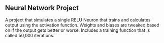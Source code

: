 Neural Network Project
---
A project that simulates a single RELU Neuron that trains and calculates output using the activation function. 
Weights and biases are tweaked based on if the output gets better or worse. Includes a training function that is  
called 50,000 iterations.
